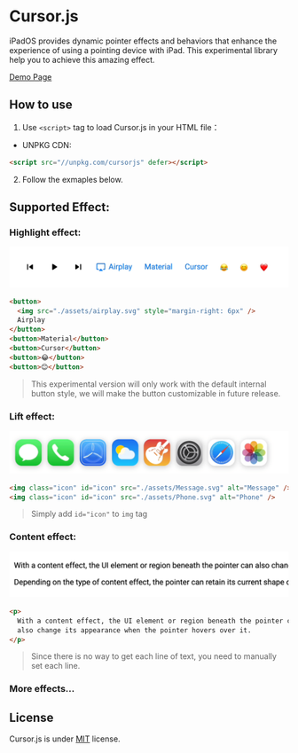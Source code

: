# Cursor.js

iPadOS provides dynamic pointer effects and behaviors that enhance the experience of using a pointing device with iPad.
This experimental library help you to achieve this amazing effect.

[Demo Page](https://github.com/matozz)

## How to use

1. Use `<script>` tag to load Cursor.js in your HTML file：

- UNPKG CDN:

```html
<script src="//unpkg.com/cursorjs" defer></script>
```
2. Follow the exmaples below.

## Supported Effect:


### Highlight effect:
![Highlight](.github/Highlight.gif)
```html
<button>
  <img src="./assets/airplay.svg" style="margin-right: 6px" />
  Airplay
</button>
<button>Material</button>
<button>Cursor</button>
<button>😂</button>
<button>😊</button>
```
> This experimental version will only work  with the default internal button style, we will make the button customizable in future release. 

### Lift effect:
![Lift](.github/Lift.gif)
```html
<img class="icon" id="icon" src="./assets/Message.svg" alt="Message" />
<img class="icon" id="icon" src="./assets/Phone.svg" alt="Phone" />
```
> Simply add `id="icon"` to `img` tag 

### Content effect:
![Content](.github/Content.gif)
```html
<p>
  With a content effect, the UI element or region beneath the pointer can
  also change its appearance when the pointer hovers over it.
</p>
```
> Since there is no way to get each line of text, you need to manually set each line.


### More effects...

## License

Cursor.js is under [MIT](LICENSE) license.